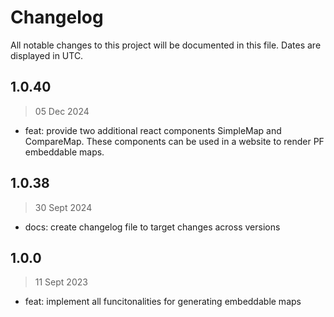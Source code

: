 # Changelog

All notable changes to this project will be documented in this file. Dates are displayed in UTC.

## 1.0.40

> 05 Dec 2024

- feat: provide two additional react components SimpleMap and CompareMap. These components can be used in a website to render PF embeddable maps.

## 1.0.38

> 30 Sept 2024

- docs: create changelog file to target changes across versions

## 1.0.0

> 11 Sept 2023

- feat: implement all funcitonalities for generating embeddable maps
